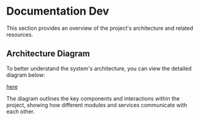 # Documentation Dev

This section provides an overview of the project's architecture and related resources.

## Architecture Diagram

To better understand the system's architecture, you can view the detailed diagram below:  

[here](../docs/public/R_type_architecture.pdf)  

The diagram outlines the key components and interactions within the project, showing how different modules and services communicate with each other.
